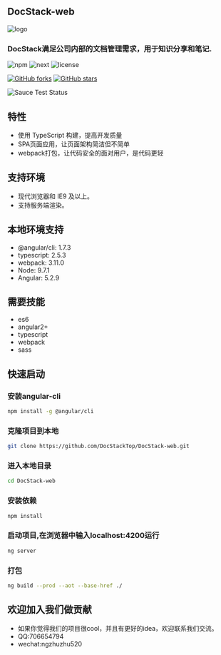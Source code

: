 ## DocStack-web
![logo](http://p689v5tyb.bkt.clouddn.com/logo.png)

### DocStack满足公司内部的文档管理需求，用于知识分享和笔记.

![npm](http://p689v5tyb.bkt.clouddn.com/npm.svg)
![next](http://p689v5tyb.bkt.clouddn.com/next.svg)
![license](http://p689v5tyb.bkt.clouddn.com/license.svg)

[![GitHub forks](http://p689v5tyb.bkt.clouddn.com/fork.svg)](https://github.com/DocStackTop/DocStack-web/fork)
[![GitHub stars](http://p689v5tyb.bkt.clouddn.com/star.svg)](https://github.com/DocStackTop/DocStack-web)


![Sauce Test Status](http://p689v5tyb.bkt.clouddn.com/support.svg)

## 特性
- 使用 TypeScript 构建，提高开发质量
- SPA页面应用，让页面架构简洁但不简单
- webpack打包，让代码安全的面对用户，是代码更轻

## 支持环境
* 现代浏览器和 IE9 及以上。
* 支持服务端渲染。

## 本地环境支持
* @angular/cli: 1.7.3
* typescript: 2.5.3
* webpack: 3.11.0
* Node: 9.7.1
* Angular: 5.2.9

## 需要技能
* es6
* angular2+
* typescript
* webpack
* sass

## 快速启动
### 安装angular-cli
```bash
npm install -g @angular/cli
```
### 克隆项目到本地
```bash
git clone https://github.com/DocStackTop/DocStack-web.git
```
### 进入本地目录
```bash
cd DocStack-web
```
### 安装依赖
```bash
npm install
```
### 启动项目,在浏览器中输入localhost:4200运行
```bash
ng server
```
### 打包
```bash
ng build --prod --aot --base-href ./
```

## 欢迎加入我们做贡献
* 如果你觉得我们的项目很cool，并且有更好的idea，欢迎联系我们交流。
* QQ:706654794 
* wechat:ngzhuzhu520